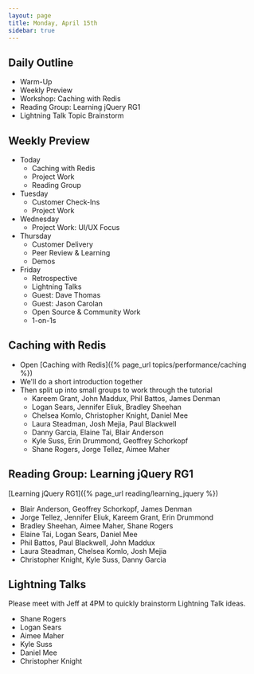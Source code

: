 ```yaml
---
layout: page
title: Monday, April 15th
sidebar: true
---
```


## Daily Outline

* Warm-Up
* Weekly Preview
* Workshop: Caching with Redis
* Reading Group: Learning jQuery RG1
* Lightning Talk Topic Brainstorm

## Weekly Preview

* Today
  * Caching with Redis
  * Project Work
  * Reading Group
* Tuesday
  * Customer Check-Ins
  * Project Work
* Wednesday
  * Project Work: UI/UX Focus
* Thursday
  * Customer Delivery
  * Peer Review & Learning
  * Demos
* Friday
  * Retrospective
  * Lightning Talks
  * Guest: Dave Thomas
  * Guest: Jason Carolan
  * Open Source & Community Work
  * 1-on-1s

## Caching with Redis

* Open [Caching with Redis]({% page_url topics/performance/caching %})
* We'll do a short introduction together
* Then split up into small groups to work through the tutorial
  * Kareem Grant, John Maddux, Phil Battos, James Denman
  * Logan Sears, Jennifer Eliuk, Bradley Sheehan
  * Chelsea Komlo, Christopher Knight, Daniel Mee
  * Laura Steadman, Josh Mejia, Paul Blackwell
  * Danny Garcia, Elaine Tai, Blair Anderson
  * Kyle Suss, Erin Drummond, Geoffrey Schorkopf
  * Shane Rogers, Jorge Tellez, Aimee Maher

## Reading Group: Learning jQuery RG1

[Learning jQuery RG1]({% page_url reading/learning_jquery %})

* Blair Anderson, Geoffrey Schorkopf, James Denman
* Jorge Tellez, Jennifer Eliuk, Kareem Grant, Erin Drummond
* Bradley Sheehan, Aimee Maher, Shane Rogers
* Elaine Tai, Logan Sears, Daniel Mee
* Phil Battos, Paul Blackwell, John Maddux
* Laura Steadman, Chelsea Komlo, Josh Mejia
* Christopher Knight, Kyle Suss, Danny Garcia

## Lightning Talks

Please meet with Jeff at 4PM to quickly brainstorm Lightning Talk ideas.

* Shane Rogers
* Logan Sears
* Aimee Maher
* Kyle Suss
* Daniel Mee
* Christopher Knight